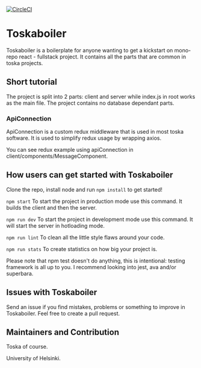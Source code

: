 [![CircleCI](https://circleci.com/gh/xneme/circle-test/tree/master.svg?style=svg)](https://circleci.com/gh/xneme/circle-test/tree/master)

# Toskaboiler

Toskaboiler is a boilerplate for anyone wanting to get a kickstart on mono-repo react - fullstack project. It contains all the parts that are common in toska projects.

## Short tutorial

The project is split into 2 parts: client and server while index.js in root works as the main file. The project contains no database dependant parts.

### ApiConnection

ApiConnection is a custom redux middleware that is used in most toska software. It is used to simplify redux usage by wrapping axios.

You can see redux example using apiConnection in client/components/MessageComponent. 

## How users can get started with Toskaboiler

Clone the repo, install node and run `npm install` to get started!

`npm start`
To start the project in production mode use this command. It builds the client and then the server.

`npm run dev`
To start the project in development mode use this command. It will start the server in hotloading mode.

`npm run lint`
To clean all the little style flaws around your code.

`npm run stats`
To create statistics on how big your project is.

Please note that npm test doesn't do anything, this is intentional: testing framework is all up to you. I recommend looking into jest, ava and/or superbara.

## Issues with Toskaboiler

Send an issue if you find mistakes, problems or something to improve in Toskaboiler.
Feel free to create a pull request.

## Maintainers and Contribution

Toska of course.

University of Helsinki.